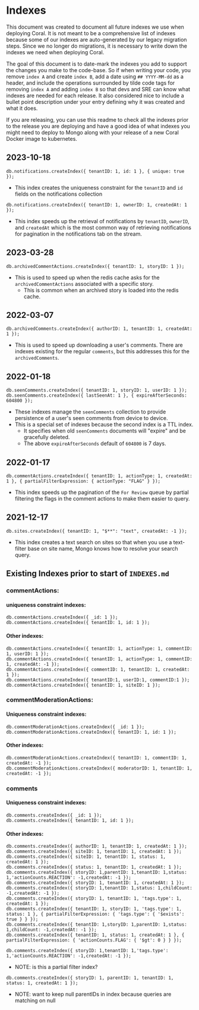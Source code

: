# Indexes

This document was created to document all future indexes we use when deploying Coral. It is not meant to be a comprehensive list of indexes because some of our indexes are auto-generated by our legacy migration steps. Since we no longer do migrations, it is necessary to write down the indexes we need when deploying Coral.

The goal of this document is to date-mark the indexes you add to support the changes you make to the code-base. So if when writing your code, you remove `index A` and create `index B`, add a date using `## YYYY-MM-dd` as a header, and include the operations surrounded by tilde code tags for removing `index A` and adding `index B` so that devs and SRE can know what indexes are needed for each release. It also considered nice to include a bullet point description under your entry defining why it was created and what it does.

If you are releasing, you can use this readme to check all the indexes prior to the release you are deploying and have a good idea of what indexes you might need to deploy to Mongo along with your release of a new Coral Docker image to kubernetes.

## 2023-10-18

```
db.notifications.createIndex({ tenantID: 1, id: 1 }, { unique: true });
```

- This index creates the uniqueness constraint for the `tenantID` and `id` fields on the notifications collection

```
db.notifications.createIndex({ tenantID: 1, ownerID: 1, createdAt: 1 });
```

- This index speeds up the retrieval of notifications by `tenantID`, `ownerID`, and `createdAt` which is the most common way of retrieving notifications for pagination in the notifications tab on the stream.

## 2023-03-28

```
db.archivedCommentActions.createIndex({ tenantID: 1, storyID: 1 });
```

- This is used to speed up when the redis cache asks for the `archivedCommentActions` associated with a specific story.
  - This is common when an archived story is loaded into the redis cache.

## 2022-03-07

```
db.archivedComments.createIndex({ authorID: 1, tenantID: 1, createdAt: 1 });
```

- This is used to speed up downloading a user's comments. There are indexes existing for the regular `comments`, but this addresses this for the `archivedComments`.

## 2022-01-18

```
db.seenComments.createIndex({ tenantID: 1, storyID: 1, userID: 1 });
db.seenComments.createIndex({ lastSeenAt: 1 }, { expireAfterSeconds: 604800 });
```

  - These indexes manage the `seenComments` collection to provide persistence of a user's seen comments from device to device.
  - This is a special set of indexes because the second index is a TTL index.
    - It specifies when old `seenComments` documents will "expire" and be gracefully deleted.
    - The above `expireAfterSeconds` default of `604800` is 7 days.

## 2022-01-17

```
db.commentActions.createIndex({ tenantID: 1, actionType: 1, createdAt: 1 }, { partialFilterExpression: { actionType: "FLAG" } });
```
  - This index speeds up the pagination of the `For Review` queue by partial filtering the flags in the comment actions to make them easier to query.

## 2021-12-17

```
db.sites.createIndex({ tenantID: 1, "$**": "text", createdAt: -1 });
```
  - This index creates a text search on sites so that when you use a text-filter base on site name, Mongo knows how to resolve your search query.

## Existing Indexes prior to start of `INDEXES.md`

### commentActions:

#### uniqueness constraint indexes:

```
db.commentActions.createIndex({ _id: 1 });
db.commentActions.createIndex({ tenantID: 1, id: 1 });
```

#### Other indexes:
```
db.commentActions.createIndex({ tenantID: 1, actionType: 1, commentID: 1, userID: 1 });
db.commentActions.createIndex({ tenantID: 1, actionType: 1, commentID: 1, createdAt: -1 });
db.commentActions.createIndex({ commentID: 1, tenantID: 1, createdAt: 1 });
db.commentActions.createIndex({ tenantID:1, userID:1, commentID:1 });
db.commentActions.createIndex({ tenantID: 1, siteID: 1 });
```

### commentModerationActions:

#### Uniqueness constraint indexes:

```
db.commentModerationActions.createIndex({ _id: 1 });
db.commentModerationActions.createIndex({ tenantID: 1, id: 1 });
```

#### Other indexes:
```
db.commentModerationActions.createIndex({ tenantID: 1, commentID: 1, createdAt: -1 });
db.commentModerationActions.createIndex({ moderatorID: 1, tenantID: 1, createdAt: -1 });
```

### comments

#### Uniqueness constraint indexes:

```
db.comments.createIndex({ _id: 1 });
db.comments.createIndex({ tenantID: 1, id: 1 });
```

#### Other indexes:
```
db.comments.createIndex({ authorID: 1, tenantID: 1, createdAt: 1 });
db.comments.createIndex({ siteID: 1, tenantID: 1, createdAt: 1 });
db.comments.createIndex({ siteID: 1, tenantID: 1, status: 1, createdAt: 1 });
db.comments.createIndex({ status: 1, tenantID: 1, createdAt: 1 });
db.comments.createIndex({ storyID: 1,parentID: 1,tenantID: 1,status: 1,'actionCounts.REACTION': -1,createdAt: -1 });
db.comments.createIndex({ storyID: 1, tenantID: 1, createdAt: 1 });
db.comments.createIndex({ storyID: 1,tenantID: 1,status: 1,childCount: -1,createdAt: -1 });
db.comments.createIndex({ storyID: 1, tenantID: 1, 'tags.type': 1, createdAt: 1 });
db.comments.createIndex({ tenantID: 1, storyID: 1, 'tags.type': 1, status: 1 }, { partialFilterExpression: { 'tags.type': { '$exists': true } } });
db.comments.createIndex({ tenantID: 1,storyID: 1,parentID: 1,status: 1,childCount: -1,createdAt: -1 });
db.comments.createIndex({ tenantID: 1, status: 1, createdAt: 1 }, { partialFilterExpression: { 'actionCounts.FLAG': { '$gt': 0 } } });
```

```
db.comments.createIndex({ storyID: 1,tenantID: 1,'tags.type': 1,'actionCounts.REACTION': -1,createdAt: -1 });
```
  - NOTE: is this a partial filter index?

```
db.comments.createIndex({ storyID: 1, parentID: 1, tenantID: 1, status: 1, createdAt: 1 });
```
  - NOTE: want to keep null parentIDs in index because queries are matching on null
